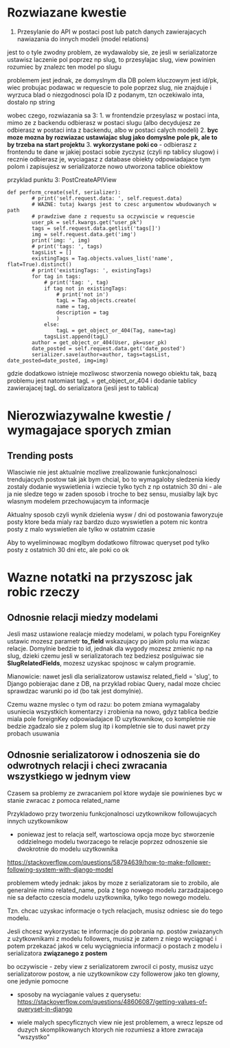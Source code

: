 # Rozwiazane kwestie

1. Przesylanie do API w postaci post lub patch danych zawierajacych nawiazania do innych modeli (model relations)

jest to o tyle zwodny problem, ze wydawaloby sie, ze jesli w serializatorze ustawisz laczenie pol poprzez np slug, to przesylajac slug, view powinien rozumiec by znalezc ten model po slugu

problemem jest jednak, ze domyslnym dla DB polem kluczowym jest id/pk, wiec probujac podawac w requescie to pole poprzez slug, nie znajduje i wyrzuca blad
o niezgodnosci pola ID z podanym, tzn oczekiwalo inta, dostalo np string

wobec czego, rozwiazania sa 3:
    1. w frontendzie przesylasz w postaci inta, mimo ze z backendu odbierasz w postaci slugu (albo decydujesz ze odbierasz w postaci inta z backendu, albo w postaci calych modeli)
    2. **byc moze mozna by rozwiazac ustawiajac slug jako domyslne pole pk, ale to by trzeba na start projektu**
    3. **wykorzystane poki co** - odbierasz z frontendu te dane w jakiej postaci sobie zyczysz (czyli np tablicy slugow) i recznie odbierasz je, wyciagasz z database obiekty odpowiadajace tym polom i zapisujesz w serializatorze nowo utworzona tablice obiektow

przyklad punktu 3:
PostCreateAPIView
```
def perform_create(self, serializer):
        # print('self.request.data: ', self.request.data)
        # WAZNE: tutaj kwargs jest to czesc argumentow wbudowanych w path
        # prawdziwe dane z requestu sa oczywiscie w requescie
        user_pk = self.kwargs.get("user_pk")
        tags = self.request.data.getlist('tags[]')
        img = self.request.data.get('img')
        print('img: ', img)
        # print('tags: ', tags)
        tagsList = []
        existingTags = Tag.objects.values_list('name', flat=True).distinct()
        # print('existingTags: ', existingTags)
        for tag in tags:
            # print('tag: ', tag)
            if tag not in existingTags:
                # print('not in')
                tagL = Tag.objects.create(
                name = tag,
                description = tag
                )
            else:
                tagL = get_object_or_404(Tag, name=tag)
            tagsList.append(tagL)
        author = get_object_or_404(User, pk=user_pk)
        date_posted = self.request.data.get('date_posted')
        serializer.save(author=author, tags=tagsList, date_posted=date_posted, img=img)
```
gdzie dodatkowo istnieje mozliwosc stworzenia nowego obiektu tak, bazą problemu jest natomiast tagL = get_object_or_404 i dodanie tablicy zawierajacej tagL do serializatora (jesli jest to tablica)


# Nierozwiazywalne kwestie / wymagajace sporych zmian

## Trending posts
Wlasciwie nie jest aktualnie mozliwe zrealizowanie funkcjonalnosci trendujacych postow tak jak bym chcial, bo to wymagaloby sledzenia kiedy zostaly dodanie wyswietlenia i wziecie tylko tych z np ostatnich 30 dni - ale ja nie sledze tego w zaden sposob i troche to bez sensu, musialby lajk byc wlasnym modelem przechowujacym ta informacje

Aktualny sposob czyli wynik dzielenia wysw / dni od postowania faworyzuje posty ktore beda mialy raz bardzo duzo wyswietlen a potem nic kontra posty z malo wyswietlen ale tylko w ostatnim czasie

Aby to wyeliminowac moglbym dodatkowo filtrowac queryset pod tylko posty z ostatnich 30 dni etc, ale poki co ok


# Wazne notatki na przyszosc jak robic rzeczy

## Odnosnie relacji miedzy modelami

Jesli masz ustawione realacje miedzy modelami, w polach typu ForeignKey ustawic mozesz parametr **to_field** wskazujacy po jakim polu ma wiazac relacje. Domylnie bedzie to id, jednak dla wygody mozesz zmienic np na slug, dzieki czemu jesli w serializatorach tez bedziesz poslguiwac sie **SlugRelatedFields**, mozesz uzyskac spojnosc w calym programie.

Mianowicie: nawet jesli dla serializatorow ustawisz related_field = 'slug', to Django pobierajac dane z DB, na przyklad robiac Query, nadal moze chciec sprawdzac warunki po id (bo tak jest domylnie).

Czemu wazne myslec o tym od razu: bo potem zmiana wymagalaby usuniecia wszystkich komentarzy i zrobienia na nowo, gdyz tablica bedzie miala pole foreignKey odpowiadajace ID uzytkownikow, co kompletnie nie bedzie zgadzalo sie z polem slug itp i kompletnie sie to dusi nawet przy probach usuwania

## Odnosnie serializatorow i odnoszenia sie do odwrotnych relacji i checi zwracania wszystkiego w jednym view

Czasem sa problemy ze zwracaniem pol ktore wydaje sie powinienes byc w stanie zwracac z pomoca related_name

Przykladowo przy tworzeniu funkcjonalnosci uzytkownikow followujacych innych uzytkownikow
- poniewaz jest to relacja self, wartosciowa opcja moze byc stworzenie oddzielnego modelu tworzacego te relacje poprzez odnoszenie sie dwokrotnie do modelu uzytkownika

https://stackoverflow.com/questions/58794639/how-to-make-follower-following-system-with-django-model


problemem wtedy jednak: jakos by moze z serializatoram sie to zrobilo, ale generalnie mimo related_name, pola z tego nowego modelu zarzadzajacego nie sa defacto czescia modelu uzytkownika, tylko tego nowego modelu.

Tzn. chcac uzyskac informacje o tych relacjach, musisz odniesc sie do tego modelu.

Jesli chcesz wykorzystac te informacje do pobrania np. postów zwiazanych z użytkownikami z modelu followers, musisz je zatem z niego wyciągnąć i potem przekazać jakoś w celu wyciągniecia informacji o postach z modelu i serializatora **związanego z postem**

bo oczywiscie - zeby view z serializatorem zwrocil ci posty, musisz uzyc serializatorow postow, a nie uzytkownikow czy followerow jako ten glowny, one jedynie pomocne

+ sposoby na wyciaganie values z querysetu:
https://stackoverflow.com/questions/48606087/getting-values-of-queryset-in-django

+ wiele malych specyficznych view nie jest problemem, a wrecz lepsze od duzych skomplikowanych ktorych nie rozumiesz a ktore zwracaja "wszystko"